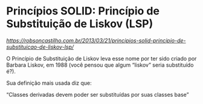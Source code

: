 # Princípios SOLID: Princípio de Substituição de Liskov (LSP)
_https://robsoncastilho.com.br/2013/03/21/principios-solid-principio-de-substituicao-de-liskov-lsp/_

O Princípio de Substituição de Liskov leva esse nome por ter sido criado por Barbara Liskov, em 1988 (você pensou que algum “liskov” seria substituído é?).

Sua definição mais usada diz que:

“Classes derivadas devem poder ser substituídas por suas classes base”
